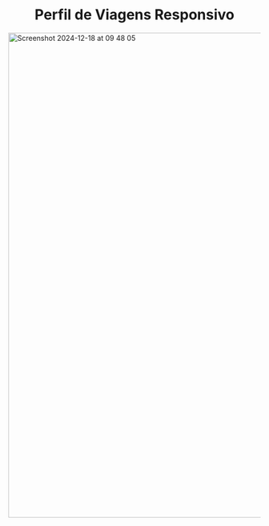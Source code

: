 <h1 align="center">Perfil de Viagens Responsivo</h1>


<img width="966" alt="Screenshot 2024-12-18 at 09 48 05" src="https://github.com/user-attachments/assets/b6b3d72e-88dc-4e36-a36d-64b98af5683a" />
